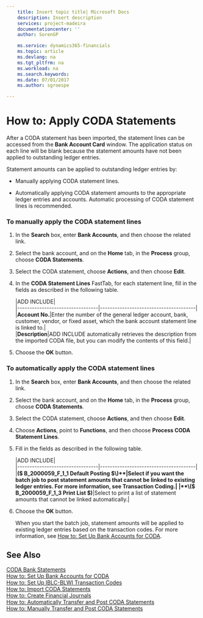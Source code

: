 ```yaml
---
    title: Insert topic title| Microsoft Docs
    description: Insert description
    services: project-madeira
    documentationcenter: ''
    author: SorenGP

    ms.service: dynamics365-financials
    ms.topic: article
    ms.devlang: na
    ms.tgt_pltfrm: na
    ms.workload: na
    ms.search.keywords:
    ms.date: 07/01/2017
    ms.author: sgroespe

---
```

# How to: Apply CODA Statements
After a CODA statement has been imported, the statement lines can be accessed from the **Bank Account Card** window. The application status on each line will be blank because the statement amounts have not been applied to outstanding ledger entries.  
  
 Statement amounts can be applied to outstanding ledger entries by:  
  
-   Manually applying CODA statement lines.  
  
-   Automatically applying CODA statement amounts to the appropriate ledger entries and accounts. Automatic processing of CODA statement lines is recommended.  
  
### To manually apply the CODA statement lines  
  
1.  In the **Search** box, enter **Bank Accounts**, and then choose the related link.  
  
2.  Select the bank account, and on the **Home** tab, in the **Process** group, choose **CODA Statements**.  
  
3.  Select the CODA statement, choose **Actions**, and then choose **Edit**.  
  
4.  In the **CODA Statement Lines** FastTab, for each statement line, fill in the fields as described in the following table.  
  
    |ADD INCLUDE<!--[!INCLUDE[bp_tablefield](../../includes/bp_tabledescription_md.md)]-->|  
    |---------------------------------|---------------------------------------|  
    |**Account No.**|Enter the number of the general ledger account, bank, customer, vendor, or fixed asset, which the bank account statement line is linked to.|  
    |**Description**|ADD INCLUDE<!--[!INCLUDE[navnow](../../includes/navnow_md.md)]--> automatically retrieves the description from the imported CODA file, but you can modify the contents of this field.|  
  
5.  Choose the **OK** button.  
  
### To automatically apply the CODA statement lines  
  
1.  In the **Search** box, enter **Bank Accounts**, and then choose the related link.  
  
2.  Select the bank account, and on the **Home** tab, in the **Process** group, choose **CODA Statements**.  
  
3.  Select the CODA statement, choose **Actions**, and then choose **Edit**.  
  
4.  Choose **Actions**, point to **Functions**, and then choose **Process CODA Statement Lines**.  
  
5.  Fill in the fields as described in the following table.  
  
    |ADD INCLUDE<!--[!INCLUDE[bp_tablefield](../../includes/bp_tabledescription_md.md)]-->|  
    |---------------------------------|---------------------------------------|  
    |**\($ B\_2000059\_F\_1\_1 Default Posting $\)**|Select if you want the batch job to post statement amounts that cannot be linked to existing ledger entries. For more information, see Transaction Coding.|  
    |**\($ B\_2000059\_F\_1\_3 Print List $\)**|Select to print a list of statement amounts that cannot be linked automatically.|  
  
6.  Choose the **OK** button.  
  
     When you start the batch job, statement amounts will be applied to existing ledger entries based on the transaction codes. For more information, see [How to: Set Up Bank Accounts for CODA](../how-to-set-up-bank-accounts-for-coda.md).  
  
## See Also  
 [CODA Bank Statements](../coda-bank-statements.md)   
 [How to: Set Up Bank Accounts for CODA](../how-to-set-up-bank-accounts-for-coda.md)   
 [How to: Set Up IBLC-BLWI Transaction Codes](../how-to-set-up-iblc-blwi-transaction-codes.md)   
 [How to: Import CODA Statements](../how-to-import-coda-statements.md)   
 [How to: Create Financial Journals](../how-to-create-financial-journals.md)   
 [How to: Automatically Transfer and Post CODA Statements](../how-to-automatically-transfer-and-post-coda-statements.md)   
 [How to: Manually Transfer and Post CODA Statements](../how-to-manually-transfer-and-post-coda-statements.md)